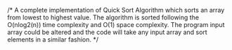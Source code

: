 /* A complete implementation of Quick Sort Algorithm which sorts an array from lowest to highest value. The algorithm is sorted following the O(nlog2(n)) time complexity and O(1) space complexity. The program input array could be altered and the code will take any input array and sort elements in a similar fashion.
*/
